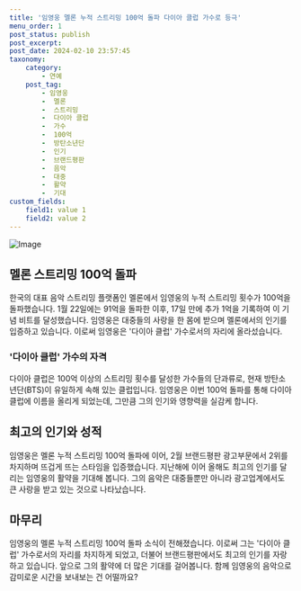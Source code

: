 ```yaml
---
title: '임영웅 멜론 누적 스트리밍 100억 돌파 다이아 클럽 가수로 등극'
menu_order: 1
post_status: publish
post_excerpt: 
post_date: 2024-02-10 23:57:45
taxonomy:
    category:
        - 연예
    post_tag:
        - 임영웅
        -  멜론
        -  스트리밍
        -  다이아 클럽
        -  가수
        -  100억
        -  방탄소년단
        -  인기
        -  브랜드평판
        -  음악
        -  대중
        -  활약
        -  기대
custom_fields:
    field1: value 1
    field2: value 2
---
```


![Image](https://ssl.pstatic.net/mimgnews/image/629/2024/02/10/202468971707527415_20240210101203476.jpg?type=w540)

## 멜론 스트리밍 100억 돌파
한국의 대표 음악 스트리밍 플랫폼인 멜론에서 임영웅의 누적 스트리밍 횟수가 100억을 돌파했습니다. 1월 22일에는 91억을 돌파한 이후, 17일 만에 추가 1억을 기록하여 이 기념 비트를 달성했습니다. 임영웅은 대중들의 사랑을 한 몸에 받으며 멜론에서의 인기를 입증하고 있습니다. 이로써 임영웅은 '다이아 클럽' 가수로서의 자리에 올라섰습니다.
### '다이아 클럽' 가수의 자격
다이아 클럽은 100억 이상의 스트리밍 횟수를 달성한 가수들의 단과류로, 현재 방탄소년단(BTS)이 유일하게 속해 있는 클럽입니다. 임영웅은 이번 100억 돌파를 통해 다이아 클럽에 이름을 올리게 되었는데, 그만큼 그의 인기와 영향력을 실감케 합니다.
## 최고의 인기와 성적
임영웅은 멜론 누적 스트리밍 100억 돌파에 이어, 2월 브랜드평판 광고부문에서 2위를 차지하며 뜨겁게 뜨는 스타임을 입증했습니다. 지난해에 이어 올해도 최고의 인기를 달리는 임영웅의 활약을 기대해 봅니다. 그의 음악은 대중들뿐만 아니라 광고업계에서도 큰 사랑을 받고 있는 것으로 나타났습니다.
## 마무리
임영웅의 멜론 누적 스트리밍 100억 돌파 소식이 전해졌습니다. 이로써 그는 '다이아 클럽' 가수로서의 자리를 차지하게 되었고, 더불어 브랜드평판에서도 최고의 인기를 자랑하고 있습니다. 앞으로 그의 활약에 더 많은 기대를 걸어봅니다. 함께 임영웅의 음악으로 감미로운 시간을 보내보는 건 어떨까요?
